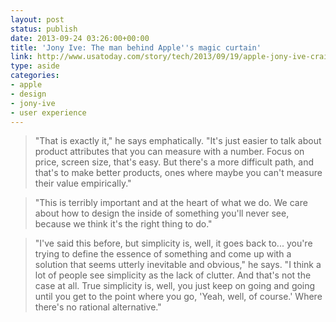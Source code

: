 ```yaml
---
layout: post
status: publish
date: 2013-09-24 03:26:00+00:00
title: 'Jony Ive: The man behind Apple''s magic curtain'
link: http://www.usatoday.com/story/tech/2013/09/19/apple-jony-ive-craig-federighi/2834575
type: aside
categories:
- apple
- design
- jony-ive
- user experience
---
```


> 
  
> 
> "That is exactly it," he says emphatically. "It's just easier to talk about product attributes that you can measure with a number. Focus on price, screen size, that's easy. But there's a more difficult path, and that's to make better products, ones where maybe you can't measure their value empirically."
> 
> 
  
> 
> "This is terribly important and at the heart of what we do. We care about how to design the inside of something you'll never see, because we think it's the right thing to do."
> 
> 
  
> 
> "I've said this before, but simplicity is, well, it goes back to... you're trying to define the essence of something and come up with a solution that seems utterly inevitable and obvious," he says. "I think a lot of people see simplicity as the lack of clutter. And that's not the case at all. True simplicity is, well, you just keep on going and going until you get to the point where you go, 'Yeah, well, of course.' Where there's no rational alternative."
> 
> 


